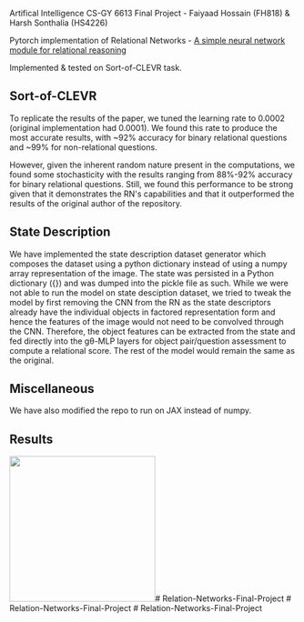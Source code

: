 Artifical Intelligence CS-GY 6613 Final Project - Faiyaad Hossain (FH818) & Harsh Sonthalia (HS4226)

Pytorch implementation of Relational Networks - [A simple neural network module for relational reasoning](https://arxiv.org/pdf/1706.01427.pdf)

Implemented & tested on Sort-of-CLEVR task.

## Sort-of-CLEVR

To replicate the results of the paper, we tuned the learning rate to 0.0002 (original implementation had 0.0001). We found this rate to produce the most accurate results, with ~92% accuracy for binary relational questions and ~99% for non-relational questions. 

However, given the inherent random nature present in the computations, we found some stochasticity with the results ranging from 88%-92% accuracy for binary relational questions. Still, we found this performance to be strong given that it demonstrates the RN's capabilities and that it outperformed the results of the original author of the repository. 

## State Description

We have implemented the state description dataset generator which composes the dataset using a python dictionary instead of using a numpy array representation of the image. The state was persisted in a Python dictionary ({}) and was dumped into the pickle file as such. While we were not able to run the model on state desciption dataset, we tried to tweak the model by first removing the CNN from the RN as the state descriptors already have the individual objects in factored representation form and hence the features of the image would not need to be convolved through the CNN. Therefore, the object features can be extracted from the state and fed directly into the gθ-MLP layers for object pair/question assessment to compute a relational score. The rest of the model would remain the same as the original.

## Miscellaneous

We have also modified the repo to run on JAX instead of numpy.

## Results

<img src="./PerformanceLogs.Screenshot.png" width="256">#   R e l a t i o n - N e t w o r k s - F i n a l - P r o j e c t  
 #   R e l a t i o n - N e t w o r k s - F i n a l - P r o j e c t  
 #   R e l a t i o n - N e t w o r k s - F i n a l - P r o j e c t  
 